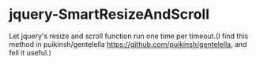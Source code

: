 # jquery-SmartResizeAndScroll
Let jquery's resize and scroll function run one time per timeout.(I find this method in puikinsh/gentelella https://github.com/puikinsh/gentelella, and fell it useful.) 
